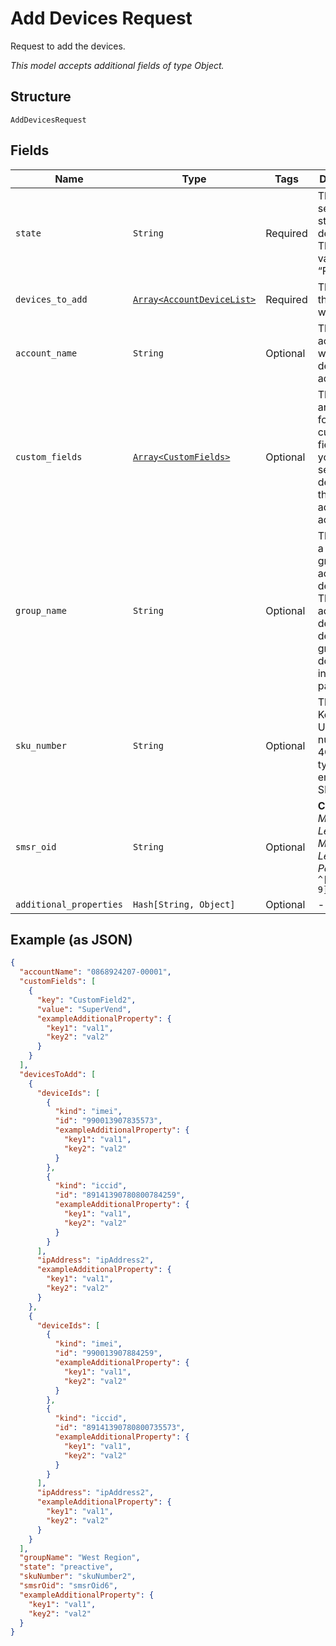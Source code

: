 
# Add Devices Request

Request to add the devices.

*This model accepts additional fields of type Object.*

## Structure

`AddDevicesRequest`

## Fields

| Name | Type | Tags | Description |
|  --- | --- | --- | --- |
| `state` | `String` | Required | The initial service state for the devices. The only valid state is “Preactive.” |
| `devices_to_add` | [`Array<AccountDeviceList>`](../../doc/models/account-device-list.md) | Required | The devices that you want to add. |
| `account_name` | `String` | Optional | The billing account to which the devices are added. |
| `custom_fields` | [`Array<CustomFields>`](../../doc/models/custom-fields.md) | Optional | The names and values for any custom fields that you want set for the devices as they are added to the account. |
| `group_name` | `String` | Optional | The name of a device group to add the devices to. They are added to the default device group if you don't include this parameter. |
| `sku_number` | `String` | Optional | The Stock Keeping Unit (SKU) number of a 4G device type with an embedded SIM. |
| `smsr_oid` | `String` | Optional | **Constraints**: *Minimum Length*: `3`, *Maximum Length*: `32`, *Pattern*: `^[A-Za-z0-9]{3,32}$` |
| `additional_properties` | `Hash[String, Object]` | Optional | - |

## Example (as JSON)

```json
{
  "accountName": "0868924207-00001",
  "customFields": [
    {
      "key": "CustomField2",
      "value": "SuperVend",
      "exampleAdditionalProperty": {
        "key1": "val1",
        "key2": "val2"
      }
    }
  ],
  "devicesToAdd": [
    {
      "deviceIds": [
        {
          "kind": "imei",
          "id": "990013907835573",
          "exampleAdditionalProperty": {
            "key1": "val1",
            "key2": "val2"
          }
        },
        {
          "kind": "iccid",
          "id": "89141390780800784259",
          "exampleAdditionalProperty": {
            "key1": "val1",
            "key2": "val2"
          }
        }
      ],
      "ipAddress": "ipAddress2",
      "exampleAdditionalProperty": {
        "key1": "val1",
        "key2": "val2"
      }
    },
    {
      "deviceIds": [
        {
          "kind": "imei",
          "id": "990013907884259",
          "exampleAdditionalProperty": {
            "key1": "val1",
            "key2": "val2"
          }
        },
        {
          "kind": "iccid",
          "id": "89141390780800735573",
          "exampleAdditionalProperty": {
            "key1": "val1",
            "key2": "val2"
          }
        }
      ],
      "ipAddress": "ipAddress2",
      "exampleAdditionalProperty": {
        "key1": "val1",
        "key2": "val2"
      }
    }
  ],
  "groupName": "West Region",
  "state": "preactive",
  "skuNumber": "skuNumber2",
  "smsrOid": "smsrOid6",
  "exampleAdditionalProperty": {
    "key1": "val1",
    "key2": "val2"
  }
}
```

